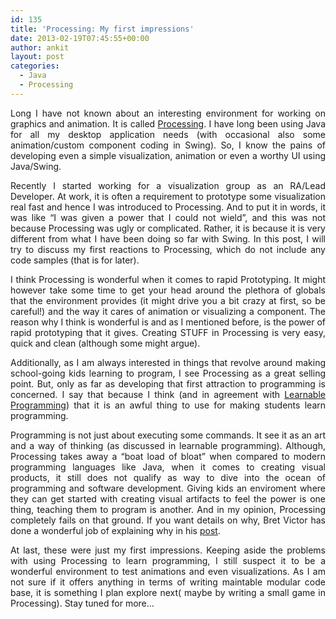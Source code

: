 ```yaml
---
id: 135
title: 'Processing: My first impressions'
date: 2013-02-19T07:45:55+00:00
author: ankit
layout: post
categories:
  - Java
  - Processing
---
```

<p style="text-align: justify;">
  Long I have not known about an interesting environment for working on graphics and animation. It is called <a href="http://processing.org/">Processing</a>. I have long been using Java for all my desktop application needs (with occasional also some animation/custom component coding in Swing). So, I know the pains of developing even a simple visualization, animation or even a worthy UI using Java/Swing.
</p>
<!--more-->
<p style="text-align: justify;">
  Recently I started working for a visualization group as an RA/Lead Developer. At work, it is often a requirement to prototype some visualization real fast and hence I was introduced to Processing. And to put it in words, it was like &#8220;I was given a power that I could not wield&#8221;, and this was not because Processing was ugly or complicated. Rather, it is because it is very different from what I have been doing so far with Swing. In this post, I will try to discuss my first reactions to Processing, which do not include any code samples (that is for later).
</p>

<p style="text-align: justify;">
  I think Processing is wonderful when it comes to rapid Prototyping. It might however take some time to get your head around the plethora of globals that the environment provides (it might drive you a bit crazy at first, so be careful!) and the way it cares of animation or visualizing a component. The reason why I think is wonderful is and as I mentioned before, is the power of rapid prototyping that it gives. Creating STUFF in Processing is very easy, quick and clean (although some might argue).
</p>

<p style="text-align: justify;">
  Additionally, as I am always interested in things that revolve around making school-going kids learning to program, I see Processing as a great selling point. But, only as far as developing that first attraction to programming is concerned. I say that because I think (and in agreement with <a href="http://worrydream.com/LearnableProgramming/">Learnable Programming</a>) that it is an awful thing to use for making students learn programming.
</p>

<p style="text-align: justify;">
  Programming is not just about executing some commands. It see it as an art and a way of thinking (as discussed in learnable programming). Although, Processing takes away a &#8220;boat load of bloat&#8221; when compared to modern programming languages like Java, when it comes to creating visual products, it still does not qualify as way to dive into the ocean of programming and software development. Giving kids an enviroment where they can get started with creating visual artifacts to feel the power is one thing, teaching them to program is another. And in my opinion, Processing completely fails on that ground. If you want details on why, Bret Victor has done a wonderful job of explaining why in his <a href="http://worrydream.com/LearnableProgramming/">post</a>.
</p>

<p style="text-align: justify;">
  At last, these were just my first impressions. Keeping aside the problems with using Processing to learn programming, I still suspect it to be a wonderful environment to test animations and even visualizations. As I am not sure if it offers anything in terms of writing maintable modular code base, it is something I plan explore next( maybe by writing a small game in Processing). Stay tuned for more&#8230;
</p>
